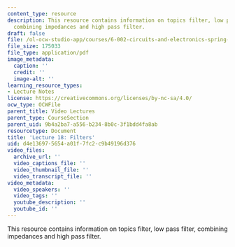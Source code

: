 ```yaml
---
content_type: resource
description: This resource contains information on topics filter, low pass filter,
  combining impedances and high pass filter.
draft: false
file: /ol-ocw-studio-app/courses/6-002-circuits-and-electronics-spring-2007/d4e136975654a01f7fc2c9b49196d376_6002_l18.pdf
file_size: 175033
file_type: application/pdf
image_metadata:
  caption: ''
  credit: ''
  image-alt: ''
learning_resource_types:
- Lecture Notes
license: https://creativecommons.org/licenses/by-nc-sa/4.0/
ocw_type: OCWFile
parent_title: Video Lectures
parent_type: CourseSection
parent_uid: 9b4a2ba7-a556-b234-8b0c-3f1bdd4fa8ab
resourcetype: Document
title: 'Lecture 18: Filters'
uid: d4e13697-5654-a01f-7fc2-c9b49196d376
video_files:
  archive_url: ''
  video_captions_file: ''
  video_thumbnail_file: ''
  video_transcript_file: ''
video_metadata:
  video_speakers: ''
  video_tags: ''
  youtube_description: ''
  youtube_id: ''
---
```

This resource contains information on topics filter, low pass filter, combining impedances and high pass filter.